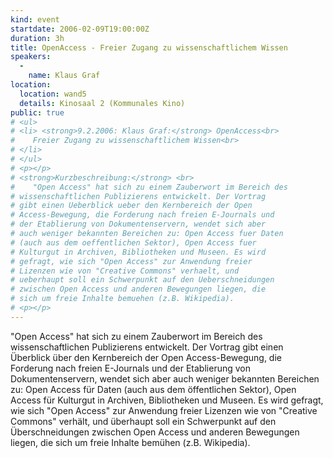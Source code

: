 ```yaml
---
kind: event
startdate: 2006-02-09T19:00:00Z
duration: 3h
title: OpenAccess - Freier Zugang zu wissenschaftlichem Wissen
speakers:
  -
    name: Klaus Graf
location:
  location: wand5
  details: Kinosaal 2 (Kommunales Kino)
public: true
# <ul>
# <li> <strong>9.2.2006: Klaus Graf:</strong> OpenAccess<br>
#    Freier Zugang zu wissenschaftlichem Wissen<br>
# </li>
# </ul>
# <p></p>
# <strong>Kurzbeschreibung:</strong> <br>
#    "Open Access" hat sich zu einem Zauberwort im Bereich des
# wissenschaftlichen Publizierens entwickelt. Der Vortrag
# gibt einen Ueberblick ueber den Kernbereich der Open
# Access-Bewegung, die Forderung nach freien E-Journals und
# der Etablierung von Dokumentenservern, wendet sich aber
# auch weniger bekannten Bereichen zu: Open Access fuer Daten
# (auch aus dem oeffentlichen Sektor), Open Access fuer
# Kulturgut in Archiven, Bibliotheken und Museen. Es wird
# gefragt, wie sich "Open Access" zur Anwendung freier
# Lizenzen wie von "Creative Commons" verhaelt, und
# ueberhaupt soll ein Schwerpunkt auf den Ueberschneidungen
# zwischen Open Access und anderen Bewegungen liegen, die
# sich um freie Inhalte bemuehen (z.B. Wikipedia).
# <p></p>
---
```

"Open Access" hat sich zu einem Zauberwort im Bereich des
wissenschaftlichen Publizierens entwickelt. Der Vortrag
gibt einen Überblick über den Kernbereich der Open
Access-Bewegung, die Forderung nach freien E-Journals und
der Etablierung von Dokumentenservern, wendet sich aber
auch weniger bekannten Bereichen zu: Open Access für Daten
(auch aus dem öffentlichen Sektor), Open Access für
Kulturgut in Archiven, Bibliotheken und Museen. Es wird
gefragt, wie sich "Open Access" zur Anwendung freier
Lizenzen wie von "Creative Commons" verhält, und
überhaupt soll ein Schwerpunkt auf den Überschneidungen
zwischen Open Access und anderen Bewegungen liegen, die
sich um freie Inhalte bemühen (z.B. Wikipedia).
